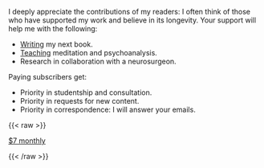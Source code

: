 
I deeply appreciate the contributions of my readers: I often think of those who have supported my work and believe in its longevity. Your support will help me with the following:

* [Writing](/books) my next book.
* [Teaching](/study) meditation and psychoanalysis.
* Research in collaboration with a neurosurgeon.

Paying subscribers get:

* Priority in studentship and consultation.
* Priority in requests for new content.
* Priority in correspondence: I will answer your emails.

{{< raw >}}

  <div class="action_button">
    <a href="https://buy.stripe.com/5kA2bpdD4d5DeqsbIM">
      <p>
        $7 monthly
      </p>
    </a>
  </div>

{{< /raw >}}
